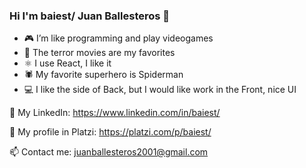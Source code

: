 ### Hi I'm baiest/ Juan Ballesteros 👋

- :video_game: I’m like programming and play videogames
- 🎥 The terror movies are my favorites
- ⚛️ I use React, I like it
- 🕷️ My favorite superhero is Spiderman
- 💻 I like the side of Back, but I would like work in the Front, nice UI

🔗 My LinkedIn: https://www.linkedin.com/in/baiest/

💚 My profile in Platzi: https://platzi.com/p/baiest/

📫 Contact me: juanballesteros2001@gmail.com
